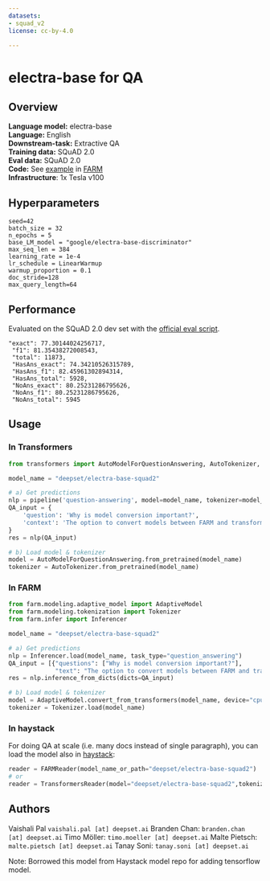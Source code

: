 ```yaml
---
datasets:
- squad_v2
license: cc-by-4.0

---
```


# electra-base for QA

## Overview
**Language model:** electra-base  
**Language:** English  
**Downstream-task:** Extractive QA  
**Training data:** SQuAD 2.0  
**Eval data:** SQuAD 2.0  
**Code:**  See [example](https://github.com/deepset-ai/FARM/blob/master/examples/question_answering.py) in [FARM](https://github.com/deepset-ai/FARM/blob/master/examples/question_answering.py)  
**Infrastructure**: 1x Tesla v100

## Hyperparameters

```
seed=42
batch_size = 32
n_epochs = 5
base_LM_model = "google/electra-base-discriminator"
max_seq_len = 384
learning_rate = 1e-4
lr_schedule = LinearWarmup
warmup_proportion = 0.1
doc_stride=128
max_query_length=64
```

## Performance
Evaluated on the SQuAD 2.0 dev set with the [official eval script](https://worksheets.codalab.org/rest/bundles/0x6b567e1cf2e041ec80d7098f031c5c9e/contents/blob/).
```
"exact": 77.30144024256717,
 "f1": 81.35438272008543,
 "total": 11873,
 "HasAns_exact": 74.34210526315789,
 "HasAns_f1": 82.45961302894314,
 "HasAns_total": 5928,
 "NoAns_exact": 80.25231286795626,
 "NoAns_f1": 80.25231286795626,
 "NoAns_total": 5945
```

## Usage

### In Transformers
```python
from transformers import AutoModelForQuestionAnswering, AutoTokenizer, pipeline

model_name = "deepset/electra-base-squad2"

# a) Get predictions
nlp = pipeline('question-answering', model=model_name, tokenizer=model_name)
QA_input = {
    'question': 'Why is model conversion important?',
    'context': 'The option to convert models between FARM and transformers gives freedom to the user and let people easily switch between frameworks.'
}
res = nlp(QA_input)

# b) Load model & tokenizer
model = AutoModelForQuestionAnswering.from_pretrained(model_name)
tokenizer = AutoTokenizer.from_pretrained(model_name)
```

### In FARM

```python
from farm.modeling.adaptive_model import AdaptiveModel
from farm.modeling.tokenization import Tokenizer
from farm.infer import Inferencer

model_name = "deepset/electra-base-squad2"

# a) Get predictions
nlp = Inferencer.load(model_name, task_type="question_answering")
QA_input = [{"questions": ["Why is model conversion important?"],
             "text": "The option to convert models between FARM and transformers gives freedom to the user and let people easily switch between frameworks."}]
res = nlp.inference_from_dicts(dicts=QA_input)

# b) Load model & tokenizer
model = AdaptiveModel.convert_from_transformers(model_name, device="cpu", task_type="question_answering")
tokenizer = Tokenizer.load(model_name)
```

### In haystack
For doing QA at scale (i.e. many docs instead of single paragraph), you can load the model also in [haystack](https://github.com/deepset-ai/haystack/):
```python
reader = FARMReader(model_name_or_path="deepset/electra-base-squad2")
# or
reader = TransformersReader(model="deepset/electra-base-squad2",tokenizer="deepset/electra-base-squad2")
```


## Authors
Vaishali Pal `vaishali.pal [at] deepset.ai`
Branden Chan: `branden.chan [at] deepset.ai`
Timo Möller: `timo.moeller [at] deepset.ai`
Malte Pietsch: `malte.pietsch [at] deepset.ai`
Tanay Soni: `tanay.soni [at] deepset.ai`

Note:
Borrowed this model from Haystack model repo for adding tensorflow model.